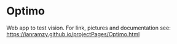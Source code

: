 # Optimo
Web app to test vision.
For link, pictures and documentation see:
https://ianramzy.github.io/projectPages/Optimo.html

